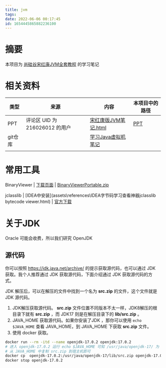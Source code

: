 ```yaml
---
title: jvm
tags: 
date: 2022-06-06 00:17:45
id: 1654445865882236100
---
```

# 摘要

本项目为 [尚硅谷宋红康JVM全套教程](https://www.bilibili.com/video/BV1PJ411n7xZ) 的学习笔记

# 相关资料

| 类型    | 来源                           | 内容                                                         | 本项目中的路径 |
| ------- | ------------------------------ | ------------------------------------------------------------ | -------------- |
| PPT     | 评论区 UID 为 216026012 的用户 | [宋红康版JVM笔记.html](old\PPT\宋红康版JVM笔记.html)         | [PPT](PPT)     |
| git仓库 |                                | [学习Java虚拟机笔记](https://gitee.com/tcl192243051/studyJVM) |                |
|         |                                |                                                              |                |



# 常用工具

BinaryViewer | [下载页面](https://www.proxoft.com/BinaryViewer.aspx) | [BinaryViewerPortable.zip](https://www.proxoft.com/downloads/BinaryViewerPortable.zip) 

jclasslib | [IDEA中安装](assets\references\IDEA字节码学习查看神器jclasslib bytecode viewer.html) | [官方下载](https://github.com/ingokegel/jclasslib/releases) 



# 关于JDK

Oracle 可能会收费，所以我们研究 OpenJDK 

## 源代码

你可以按照 https://jdk.java.net/archive/ 的提示获取源代码，也可以通过 JDK 获取。我个人推荐通过 JDK 获取源代码，下面介绍通过 JDK 获取源代码的方式。

JDK 解压后，可以在解压的文件中找到一个名为 **src.zip** 的文件，这个文件就是 JDK 源代码。

1. JDK解压获取源代码。 **src.zip** 文件位置不同版本不太一样，JDK8解压的根目录下就有 **src.zip** ，而 JDK17 则是在解压目录下的 **lib/src.zip** 。
2. JAVA_HOME 获取源代码。如果你安装了JDK ，那你可以使用 `echo $JAVA_HOME` 查看 JAVA_HOME，到 JAVA_HOME 下获取 **src.zip** 文件。
3. 使用 docker 获取。

```sh
docker run --rm -itd --name openjdk-17.0.2 openjdk:17.0.2
# 进入 openjdk-17.0.2 运行 echo $JAVA_HOME 可知 /usr/java/openjdk-17/ 为 JAVA_HOME
# 从 JAVA_HOME 中复制 src.zip 到宿主机即可
docker cp  openjdk-17.0.2:/usr/java/openjdk-17/lib/src.zip openjdk-17.0.2-src.zip
docker stop openjdk-17.0.2
```












